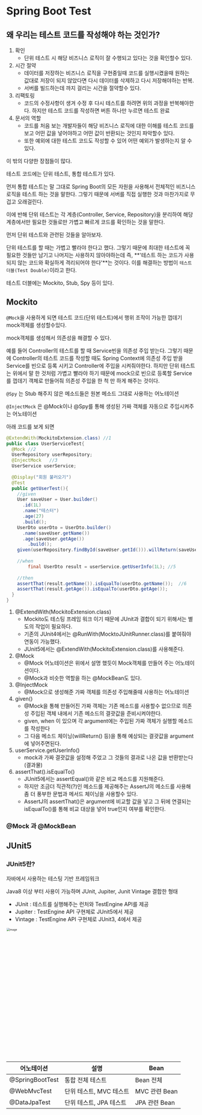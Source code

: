 # Spring Boot Test



## 왜 우리는 테스트 코드를 작성해야 하는 것인가?

1. 확인
   - 단위 테스트 시 해당 비즈니스 로직이 잘 수행되고 있다는 것을 확인할수 있다.
2. 시간 절약
   - 데이터를 저장하는 비즈니스 로직을 구현중일때 코드를 실행시켰을때 원하는 값대로 저장이 되지 않았다면 다시 데이터를 삭제하고 다시 저장해야하는 반복.
   - 서버를 빌드하는데 까지 걸리는 시간을 절약할수 있다.
3. 리팩토링
   - 코드의 수정사항이 생겨 수정 후 다시 테스트를 하려면 위의 과정을 반복해야한다. 하지만 테스트 코드를 작성하면 버튼 하나만 누르면 테스트 완료
4. 문서의 역할
   - 코드를 처음 보는 개발자들이 해당 비즈니스 로직에 대한 이해를 테스트 코드를 보고 어떤 값을 넣어야하고 어떤 값이 반환되는 것인지 파악할수 있다.
   - 또한 예외에 대한 테스트 코드도 작성할 수 있어 어떤 예외가 발생하는지 알 수 있다.

이 밖의 다양한 장점들이 많다.

테스트 코드에는 단위 테스트, 통합 테스트가 있다.

먼저 통합 테스트는 말 그대로 Spring Boot의 모든 자원을 사용해서 전체적인 비즈니스 로직을 테스트 하는 것을 말한다. 그렇기 때문에 서버를 직접 실행한 것과 마찬가지로 무겁고 오래걸린다.

이에 반해 단위 테스트는 각 계층(Controller, Service, Repository)을 분리하여 해당 계층에서만 필요한 것들로만 가볍고 빠르게 코드를 확인하는 것을 말한다.

먼저 단위 테스트와 관련된 것들을 알아보자.

단위 테스트를 할 때는 가볍고 빨라야 한다고 했다. 그렇기 때문에 최대한 테스트에 꼭 필요한 것들만 남기고 나머지는 사용하지 않아야하는데 즉, **'테스트 하는 코드가 사용되지 않는 코드와 확실하게 격리되어야 한다'**는 것이다. 이를 해결하는 방법이 `테스트 더블(Test Double)`이라고 한다.

테스트 더블에는 Mockito, Stub, Spy 등이 있다.

## Mockito

`@Mock`을 사용하게 되면 테스트 코드(단위 테스트)에서 행위 조작이 가능한 껍데기 mock객체를 생성할수있다.

mock객체를 생성해서 의존성을 해결할 수 있다.

예를 들어 Controller의 테스트를 할 때 Service빈을 의존성 주입 받는다. 그렇기 때문에 Controller의 테스트 코드를 작성할 때도 Spring Context에 의존성 주입 받을 Service를 빈으로 등록 시키고 Controller에 주입을 시켜줘야한다. 하지만 단위 테스트는 위에서 말 한 것처럼 가볍고 빨라야 하기 때문에 mock으로 빈으로 등록할 Service를 껍데기 객체로 만들어줘 의존성 주입을 한 척 만 하게 해주는 것이다.

`@Spy` 는 Stub 해주지 않은 메소드들은 원본 메소드 그대로 사용하는 어노테이션

`@InjectMock` 은 @Mock이나 @Spy를 통해 생성된 가짜 객체를 자동으로 주입시켜주는 어노테이션

아래 코드를 보게 되면

```java
@ExtendWith(MockitoExtension.class)	//1
public class UserServiceTest{
  @Mock	//2
  UserRepository userRepository;
  @InjectMock	//3
  UserService userService;
  
  @Display("회원 불러오기")
  @Test
  public getUserTest(){
    //given
    User saveUser = User.builder()
      .id(1L)
      .name("테스터")
      .age(27)
      .build();
    UserDto userDto = UserDto.builder()
      .name(saveUser.getName())
      .age(saveUser.getAge())
     	.build();
    given(userRepository.findById(saveUser.getId())).willReturn(saveUser);	//4
    
    //when
		final UserDto result = userService.getUserInfo(1L);	//5
    
    //then
    assertThat(result.getName()).isEqualTo(userDto.getName());	//6
    assertThat(result.getAge()).isEqualTo(userDto.getAge());
  }
}
```

1. @ExtendWith(MockitoExtension.class)
   - Mockito도 테스팅 프레임 워크 이기 때문에 JUnit과 결합이 되기 위해서는 별도의 작업이 필요하다.
   - 기존의 JUnit4에서는 @RunWith(MocktoJUnitRunner.class)를 붙여줘야 연동이 가능했다.
   - JUnit5에서는 @ExtendWith(MockitoExtension.class)를 사용해준다.
2. @Mock
   - @Mock 어노테이션은 위에서 설명 했듯이 Mock객체를 만들어 주는 어노테이션이다.
   - @Mock과 비슷한 역할을 하는 @MockBean도 있다.
3. @InjectMock
   - @Mock으로 생성해준 가짜 객체를 의존성 주입해줄때 사용하는 어노테이션
4. given()
   - @Mock을 통해 만들어진 가짜 객체는 기존 메소드를 사용할수 없으므로 의존성 주입된 객체 내에서 기존 메소드의 결괏값을 준비시켜야한다.
   - given, when 이 있으며 각 argument에는 주입된 가짜 객체가 실행할 메소드를 작성한다
   - 그 다음 메소드 체이닝(willReturn() 등)을 통해 예상되는 결괏값을 argument에 넣어주면된다.
5. userService.getUserInfo()
   - mock과 가짜 결괏값을 설정해 주었고 그 것들의 결과로 나온 값을 반환받는다(결과물)
6. assertThat().isEqualTo()
   - JUnit5에서는 assertEqual()와 같은 비교 메소드를 지원해준다.
   - 하지만 조금더 직관적(?)인 메소드를 제공해주는 AssertJ의 메소드를 사용해 좀 더 풍부한 문법과 메서드 체이닝을 사용할수 있다.
   - AssertJ의 assertThat()은 argument에 비교할 값을 넣고 그 뒤에 연결되는 isEqualTo()를 통해 비교 대상을 넣어 true인지 여부를 확인한다.



### @Mock 과 @MockBean



## JUnit5

### JUnit5란?

자바에서 사용하는 테스팅 기반 프레임워크

Java8 이상 부터 사용이 가능하며 JUnit, Jupiter, Junit Vintage 결합한 형태

- JUnit : 테스트를 실행해주는 런처와 TestEngine API를 제공
- Jupiter : TestEngine API 구현체로 JUnit5에서 제공
- Vintage : TestEngine API 구현체로 JUnit3, 4에서 제공

<img width="678" alt="image" src="https://user-images.githubusercontent.com/57162257/160287294-64768c42-12a4-4028-af97-805474a42179.png" style="zoom:50%;" >



| 어노테이션      | 설명                     | Bean          |
| --------------- | ------------------------ | ------------- |
| @SpringBootTest | 통합 전체 테스트         | Bean 전체     |
| @WebMvcTest     | 단위 테스트,  MVC 테스트 | MVC 관련 Bean |
| @DataJpaTest    | 단위 테스트, JPA 테스트  | JPA 관련 Bean |